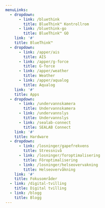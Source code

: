 ```yaml
---
menuLinks:
  - dropdown:
      - link: /bluethink
        title: BlueThink™ Kontrollrom
      - link: /bluethink-go
        title: BlueThink™ GO
    link: '#'
    title: BlueThink™
  - dropdown:
      - link: /apper/ais
        title: AIS
      - link: /apper/g-force
        title: G-force
      - link: /apper/weather
        title: Weather
      - link: /apper/aqualog
        title: Aqualog
    link: '#'
    title: Apps
  - dropdown:
      - link: /undervannskamera
        title: Undervannskamera
      - link: /undervannslys
        title: Undervannslys
      - link: /sealab-connect
        title: SEALAB Connect
    link: '#'
    title: Hardware
  - dropdown:
      - link: /losninger/gapefrekvens
        title: Stressnivå
      - link: /losninger/foroptimalisering
        title: Fôroptimalisering
      - link: /losninger/helseovervakning
        title: Helseovervåkning
    link: '#'
    title: Fokusområder
  - link: /digital-tvilling
    title: Digital tvilling
  - link: /blogg
    title: Blogg
---
```


